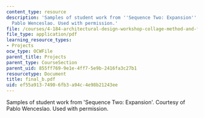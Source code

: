 ```yaml
---
content_type: resource
description: 'Samples of student work from ''Sequence Two: Expansion''. Courtesy of
  Pablo Wenceslao. Used with permission.'
file: /courses/4-184-architectural-design-workshop-collage-method-and-form-spring-2004/ef55a91374906fb3a94c4e98b21243ee_final_b.pdf
file_type: application/pdf
learning_resource_types:
- Projects
ocw_type: OCWFile
parent_title: Projects
parent_type: CourseSection
parent_uid: 855ff769-9e1e-4ff7-5e9b-2416fa3c27b1
resourcetype: Document
title: final_b.pdf
uid: ef55a913-7490-6fb3-a94c-4e98b21243ee
---
```

Samples of student work from 'Sequence Two: Expansion'. Courtesy of Pablo Wenceslao. Used with permission.

